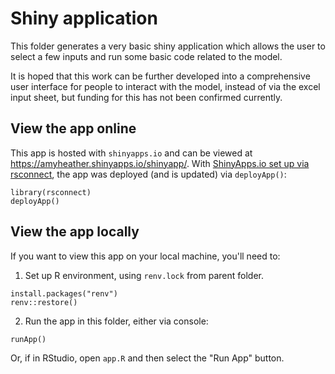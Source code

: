 # Shiny application

This folder generates a very basic shiny application which allows the user to select a few inputs and run some basic code related to the model.

It is hoped that this work can be further developed into a comprehensive user interface for people to interact with the model, instead of via the excel input sheet, but funding for this has not been confirmed currently.

## View the app online

This app is hosted with `shinyapps.io` and can be viewed at <https://amyheather.shinyapps.io/shinyapp/>. With [ShinyApps.io set up via rsconnect](https://shiny.posit.co/r/articles/share/shinyapps/), the app was deployed (and is updated) via `deployApp()`:

```
library(rsconnect)
deployApp()
```

## View the app locally

If you want to view this app on your local machine, you'll need to:

1. Set up R environment, using `renv.lock` from parent folder.

```
install.packages("renv")
renv::restore()
```

2. Run the app in this folder, either via console:

```
runApp()
```

Or, if in RStudio, open `app.R` and then select the "Run App" button.
